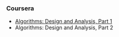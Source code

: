 ### Coursera

* [Algorithms: Design and Analysis, Part 1](https://www.coursera.org/learn/algorithm-design-analysis/home/welcome)
* Algorithms: Design and Analysis, Part 2
